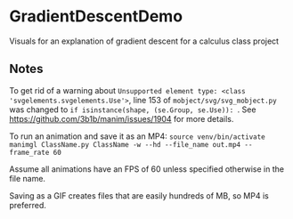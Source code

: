 # GradientDescentDemo
Visuals for an explanation of gradient descent for a calculus class project


## Notes
To get rid of a warning about `Unsupported element type: <class 'svgelements.svgelements.Use'>`, line 153 of `mobject/svg/svg_mobject.py` was changed to `if isinstance(shape, (se.Group, se.Use)):
`. See https://github.com/3b1b/manim/issues/1904 for more details.

To run an animation and save it as an MP4:
`source venv/bin/activate`
`manimgl ClassName.py ClassName -w --hd --file_name out.mp4 --frame_rate 60`

Assume all animations have an FPS of 60 unless specified otherwise in the file name.

Saving as a GIF creates files that are easily hundreds of MB, so MP4 is preferred.
